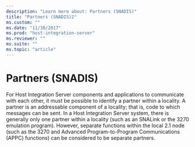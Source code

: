 ```yaml
---
description: "Learn more about: Partners (SNADIS)"
title: "Partners (SNADIS)2"
ms.custom: ""
ms.date: "11/30/2017"
ms.prod: "host-integration-server"
ms.reviewer: ""
ms.suite: ""
ms.topic: "article"
---
```

# Partners (SNADIS)
For Host Integration Server components and applications to communicate with each other, it must be possible to identify a partner within a locality. A partner is an addressable component of a locality; that is, code to which messages can be sent. In a Host Integration Server system, there is generally only one partner within a locality (such as an SNALink or the 3270 emulation program). However, separate functions within the local 2.1 node (such as the 3270 and Advanced Program-to-Program Communications (APPC) functions) can be considered to be separate partners.
